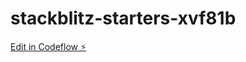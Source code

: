 # stackblitz-starters-xvf81b

[Edit in Codeflow ⚡️](https://stackblitz.com/~/github.com/lukkyjoe/stackblitz-starters-xvf81b)